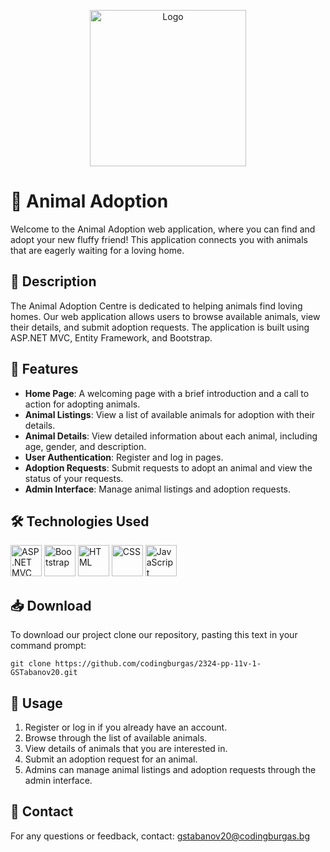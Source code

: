 <p align="center">
  <img src="https://github.com/codingburgas/2324-pp-11v-1-GSTabanov20/blob/main/AnimalAdoption/AnimalAdoption/wwwroot/favicon.ico" alt="Logo" width="250" height="250">
</p>

# 🐾 Animal Adoption

Welcome to the Animal Adoption web application, where you can find and adopt your new fluffy friend! This application connects you with animals that are eagerly waiting for a loving home.

## 📖 Description

The Animal Adoption Centre is dedicated to helping animals find loving homes. Our web application allows users to browse available animals, view their details, and submit adoption requests. The application is built using ASP.NET MVC, Entity Framework, and Bootstrap.

## 🌟 Features

- **Home Page**: A welcoming page with a brief introduction and a call to action for adopting animals.
- **Animal Listings**: View a list of available animals for adoption with their details.
- **Animal Details**: View detailed information about each animal, including age, gender, and description.
- **User Authentication**: Register and log in pages.
- **Adoption Requests**: Submit requests to adopt an animal and view the status of your requests.
- **Admin Interface**: Manage animal listings and adoption requests.

## 🛠 Technologies Used

<p>
  <img src="https://i0.wp.com/www.setblue.com/wp-content/uploads/2022/02/asp.png?fit=669%2C385&ssl=1" alt="ASP.NET MVC Entity framework" width="50" height="50">
  <img src="https://upload.wikimedia.org/wikipedia/commons/thumb/b/b2/Bootstrap_logo.svg/220px-Bootstrap_logo.svg.png" alt="Bootstrap" width="50" height="50">
  <img src="https://upload.wikimedia.org/wikipedia/commons/6/61/HTML5_logo_and_wordmark.svg" alt="HTML" width="50" height="50">
  <img src="https://upload.wikimedia.org/wikipedia/commons/d/d5/CSS3_logo_and_wordmark.svg" alt="CSS" width="50" height="50">
  <img src="https://upload.wikimedia.org/wikipedia/commons/6/6a/JavaScript-logo.png" alt="JavaScript" width="50" height="50">
</p>


## 📥 Download

To download our project clone our repository, pasting this text in your command prompt:

    git clone https://github.com/codingburgas/2324-pp-11v-1-GSTabanov20.git

## 🚀 Usage

1. Register or log in if you already have an account.
2. Browse through the list of available animals.
3. View details of animals that you are interested in.
4. Submit an adoption request for an animal.
5. Admins can manage animal listings and adoption requests through the admin interface.

## 📧 Contact

For any questions or feedback, contact: [gstabanov20@codingburgas.bg](mailto:gstabanov20@codingburgas.bg)
